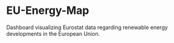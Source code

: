 # EU-Energy-Map
Dashboard visualizing Eurostat data regarding renewable energy developments in the European Union.  
